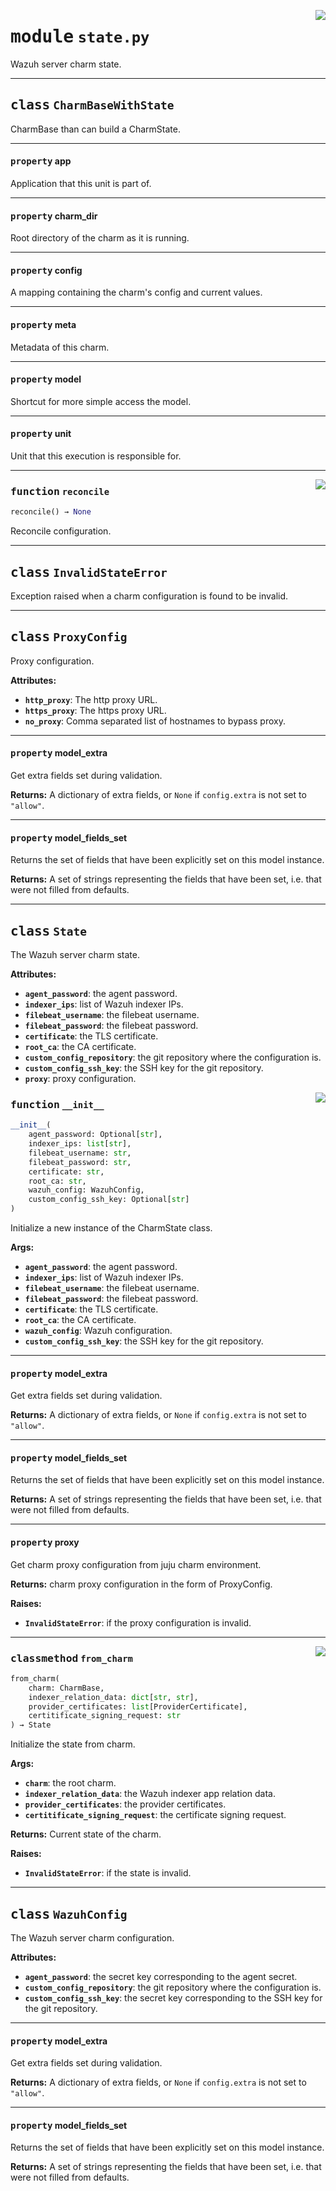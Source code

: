 <!-- markdownlint-disable -->

<a href="../src/state.py#L0"><img align="right" style="float:right;" src="https://img.shields.io/badge/-source-cccccc?style=flat-square"></a>

# <kbd>module</kbd> `state.py`
Wazuh server charm state. 



---

## <kbd>class</kbd> `CharmBaseWithState`
CharmBase than can build a CharmState. 


---

#### <kbd>property</kbd> app

Application that this unit is part of. 

---

#### <kbd>property</kbd> charm_dir

Root directory of the charm as it is running. 

---

#### <kbd>property</kbd> config

A mapping containing the charm's config and current values. 

---

#### <kbd>property</kbd> meta

Metadata of this charm. 

---

#### <kbd>property</kbd> model

Shortcut for more simple access the model. 

---

#### <kbd>property</kbd> unit

Unit that this execution is responsible for. 



---

<a href="../src/state.py#L22"><img align="right" style="float:right;" src="https://img.shields.io/badge/-source-cccccc?style=flat-square"></a>

### <kbd>function</kbd> `reconcile`

```python
reconcile() → None
```

Reconcile configuration. 


---

## <kbd>class</kbd> `InvalidStateError`
Exception raised when a charm configuration is found to be invalid. 





---

## <kbd>class</kbd> `ProxyConfig`
Proxy configuration. 



**Attributes:**
 
 - <b>`http_proxy`</b>:  The http proxy URL. 
 - <b>`https_proxy`</b>:  The https proxy URL. 
 - <b>`no_proxy`</b>:  Comma separated list of hostnames to bypass proxy. 


---

#### <kbd>property</kbd> model_extra

Get extra fields set during validation. 



**Returns:**
  A dictionary of extra fields, or `None` if `config.extra` is not set to `"allow"`. 

---

#### <kbd>property</kbd> model_fields_set

Returns the set of fields that have been explicitly set on this model instance. 



**Returns:**
  A set of strings representing the fields that have been set,  i.e. that were not filled from defaults. 




---

## <kbd>class</kbd> `State`
The Wazuh server charm state. 



**Attributes:**
 
 - <b>`agent_password`</b>:  the agent password. 
 - <b>`indexer_ips`</b>:  list of Wazuh indexer IPs. 
 - <b>`filebeat_username`</b>:  the filebeat username. 
 - <b>`filebeat_password`</b>:  the filebeat password. 
 - <b>`certificate`</b>:  the TLS certificate. 
 - <b>`root_ca`</b>:  the CA certificate. 
 - <b>`custom_config_repository`</b>:  the git repository where the configuration is. 
 - <b>`custom_config_ssh_key`</b>:  the SSH key for the git repository. 
 - <b>`proxy`</b>:  proxy configuration. 

<a href="../src/state.py#L83"><img align="right" style="float:right;" src="https://img.shields.io/badge/-source-cccccc?style=flat-square"></a>

### <kbd>function</kbd> `__init__`

```python
__init__(
    agent_password: Optional[str],
    indexer_ips: list[str],
    filebeat_username: str,
    filebeat_password: str,
    certificate: str,
    root_ca: str,
    wazuh_config: WazuhConfig,
    custom_config_ssh_key: Optional[str]
)
```

Initialize a new instance of the CharmState class. 



**Args:**
 
 - <b>`agent_password`</b>:  the agent password. 
 - <b>`indexer_ips`</b>:  list of Wazuh indexer IPs. 
 - <b>`filebeat_username`</b>:  the filebeat username. 
 - <b>`filebeat_password`</b>:  the filebeat password. 
 - <b>`certificate`</b>:  the TLS certificate. 
 - <b>`root_ca`</b>:  the CA certificate. 
 - <b>`wazuh_config`</b>:  Wazuh configuration. 
 - <b>`custom_config_ssh_key`</b>:  the SSH key for the git repository. 


---

#### <kbd>property</kbd> model_extra

Get extra fields set during validation. 



**Returns:**
  A dictionary of extra fields, or `None` if `config.extra` is not set to `"allow"`. 

---

#### <kbd>property</kbd> model_fields_set

Returns the set of fields that have been explicitly set on this model instance. 



**Returns:**
  A set of strings representing the fields that have been set,  i.e. that were not filled from defaults. 

---

#### <kbd>property</kbd> proxy

Get charm proxy configuration from juju charm environment. 



**Returns:**
  charm proxy configuration in the form of ProxyConfig. 



**Raises:**
 
 - <b>`InvalidStateError`</b>:  if the proxy configuration is invalid. 



---

<a href="../src/state.py#L246"><img align="right" style="float:right;" src="https://img.shields.io/badge/-source-cccccc?style=flat-square"></a>

### <kbd>classmethod</kbd> `from_charm`

```python
from_charm(
    charm: CharmBase,
    indexer_relation_data: dict[str, str],
    provider_certificates: list[ProviderCertificate],
    certitificate_signing_request: str
) → State
```

Initialize the state from charm. 



**Args:**
 
 - <b>`charm`</b>:  the root charm. 
 - <b>`indexer_relation_data`</b>:  the Wazuh indexer app relation data. 
 - <b>`provider_certificates`</b>:  the provider certificates. 
 - <b>`certitificate_signing_request`</b>:  the certificate signing request. 



**Returns:**
 Current state of the charm. 



**Raises:**
 
 - <b>`InvalidStateError`</b>:  if the state is invalid. 


---

## <kbd>class</kbd> `WazuhConfig`
The Wazuh server charm configuration. 



**Attributes:**
 
 - <b>`agent_password`</b>:  the secret key corresponding to the agent secret. 
 - <b>`custom_config_repository`</b>:  the git repository where the configuration is. 
 - <b>`custom_config_ssh_key`</b>:  the secret key corresponding to the SSH key for the git repository. 


---

#### <kbd>property</kbd> model_extra

Get extra fields set during validation. 



**Returns:**
  A dictionary of extra fields, or `None` if `config.extra` is not set to `"allow"`. 

---

#### <kbd>property</kbd> model_fields_set

Returns the set of fields that have been explicitly set on this model instance. 



**Returns:**
  A set of strings representing the fields that have been set,  i.e. that were not filled from defaults. 





